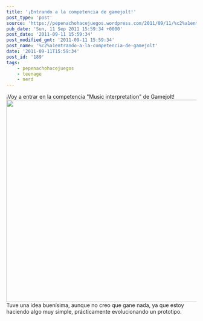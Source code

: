 ```yaml
---
title: '¡Entrando a la competencia de gamejolt!'
post_type: 'post'
source: 'https://pepenachohacejuegos.wordpress.com/2011/09/11/%c2%a1entrando-a-la-competencia-de-gamejolt/'
pub_date: 'Sun, 11 Sep 2011 15:59:34 +0000'
post_date: '2011-09-11 15:59:34'
post_modified_gmt: '2011-09-11 15:59:34'
post_name: '%c2%a1entrando-a-la-competencia-de-gamejolt'
date: '2011-09-11T15:59:34'
post_id: '189'
tags:
    - pepenachohacejuegos
    - teenage
    - nerd
---
```

¡Voy a entrar en la competencia "Music interpretation" de Gamejolt!
<img alt="" src="http://www.indiefunction.com/img/gjbig.png" title="music interpretation contest" class="alignnone" width="558" height="534" />
Tuve una idea buenísima, aunque no creo que gane nada, ya que estoy haciendo algo muy simple, prácticamente evolucionando un prototipo.